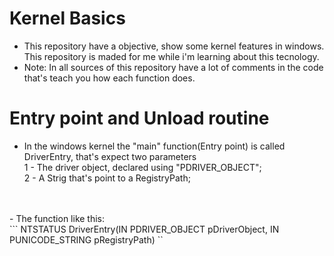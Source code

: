 # Kernel Basics

- This repository have a objective, show some kernel features in windows. This repository is maded for me while i'm learning about this tecnology.
- Note: In all sources of this repository have a lot of comments in the code that's teach you how each function does.   

# Entry point and Unload routine

- In the windows kernel the "main" function(Entry point) is called DriverEntry, that's expect two parameters</br>
1 - The driver object, declared using "PDRIVER_OBJECT";</br>
2 - A Strig that's point to a RegistryPath;</br>
</br>
</br>
- The function like this: </br>
``` NTSTATUS DriverEntry(IN PDRIVER_OBJECT pDriverObject, IN PUNICODE_STRING pRegistryPath) ``

